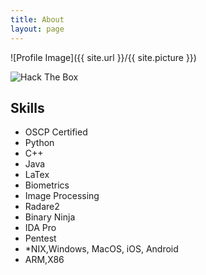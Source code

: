```yaml
---
title: About
layout: page
---
```

![Profile Image]({{ site.url }}/{{ site.picture }})

<img src="https://www.hackthebox.eu/badge/image/11231" alt="Hack The Box">

<h2>Skills</h2>

<ul class="skill-list">
	<li>OSCP Certified</li>
	<li>Python</li>
	<li>C++</li>
	<li>Java</li>
	<li>LaTex</li>
	<li>Biometrics</li>
	<li>Image Processing</li>
	<li>Radare2</li>
	<li>Binary Ninja</li>
	<li>IDA Pro</li>
	<li>Pentest</li>
	<li>*NIX,Windows, MacOS, iOS, Android</li>
	<li>ARM,X86</li>
	
</ul>

